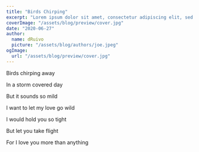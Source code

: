 ```yaml
---
title: "Birds Chirping"
excerpt: "Lorem ipsum dolor sit amet, consectetur adipiscing elit, sed do eiusmod tempor incididunt ut labore et dolore magna aliqua. Praesent elementum facilisis leo vel fringilla est ullamcorper eget. At imperdiet dui accumsan sit amet nulla facilities morbi tempus."
coverImage: "/assets/blog/preview/cover.jpg"
date: "2020-06-27"
author:
  name: dRuivo
  picture: "/assets/blog/authors/joe.jpeg"
ogImage:
  url: "/assets/blog/preview/cover.jpg"
---
```


Birds chirping away

In a storm covered day

But it sounds so mild

I want to let my love go wild

I would hold you so tight

But let you take flight

For I love you more than anything
